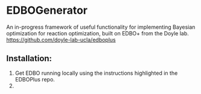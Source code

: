 # EDBOGenerator
An in-progress framework of useful functionality for implementing Bayesian optimization for reaction optimization, built on EDBO+ from the Doyle lab.
https://github.com/doyle-lab-ucla/edboplus

## Installation:
1. Get EDBO running locally using the instructions highlighted in the EDBOPlus repo.
2.  
